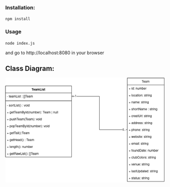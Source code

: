 ### Installation:
`npm install`
### Usage
`node index.js`

and go to http://localhost:8080 in your browser

## Class Diagram:
![Class Diagram](Class%20Diagram.png)
